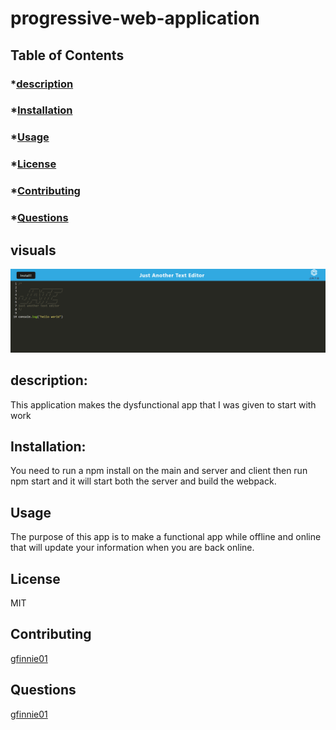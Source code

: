 # progressive-web-application

 ## Table of Contents
  ### *[description](#description)
  ### *[Installation](#install)
  ### *[Usage](#usage)
  ### *[License](#license)
  ### *[Contributing](#Contributing)
  ### *[Questions](#questions)

  ## visuals
  ![picture](./REDimages/localhost_3000_.png)
  ## description:
  This application makes the dysfunctional app that I was given to start with work
  ## Installation:
  You need to run a npm install on the main and server and client then run npm start and it will start both the server and build the webpack.
  ## Usage
  The purpose of this app is to make a functional app while offline and online that will update your information when you are back online.
  ## License
  MIT
  ## Contributing
  [gfinnie01](https://github.com/gfinnie01)

  ## Questions
  [gfinnie01](https://github.com/gfinnie01)
